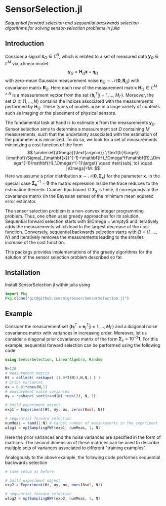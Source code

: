 # SensorSelection.jl

*Sequential forward selection and sequential backwards selection algorithms for solving sensor-selection problems in julia*

## Introduction
Consider a signal $\mathbf{x}_\Omega\in\mathbb{C}^N$, which is related to a set of measured data $\mathbf{y}_\Omega\in\mathbb{C}^M$ via a linear model
$$
\mathbf{y}_\Omega = \mathbf{H}_\Omega\mathbf{x}+\boldsymbol{\eta}_\Omega
$$
with zero-mean Gaussian measurement noise $\boldsymbol{\eta}_\Omega\sim \mathcal{N}(\mathbf{0},\mathbf{R}_\Omega)$ with covariance matrix $\mathbf{R}_\Omega$. Here each row of the measurement matrix $\mathbf{H}_\Omega\in\mathbb{C}^{M\times N}$ is a measurement vector from the set $\{\mathbf{h}_j^T \vert j=1,\dots,M_\Gamma\}$. Moreover, the set $\Omega \subset \{1,\dots,N\}$ contains the indices associated with the measurements performed by $\mathbf{H}_\Omega$. These types of models arise in a large variety of contexts such as imaging or the placement of physical sensors. 

The fundamental task at hand is to estimate $\mathbf{x}$ from the measurements $\mathbf{y}_\Omega$. Sensor selection aims to determine a measurement set $\Omega$ containing $M$ measurements, such that the uncertainty associated with the estimation of the parameter $\mathbf{x}$ is minimized. To do so, we look for a set of measurements minimizing a cost function of the form
$$
\underset{\Omega}{\text{argmin}} \ \text{tr}\large\{ (\mathbf{\Sigma}_{\mathbf{x}}^{-1}+\mathbf{H}_\Omega^H\mathbf{R}_\Omega^{-1}\mathbf{H}_\Omega)^{-1}\large\} \quad \text{subj. to} \quad |\Omega|=M.
$$
Here we assume a prior distribution $\mathbf{x}\sim \mathcal{N}(\mathbf{0},\boldsymbol{\Sigma}_{\mathbf{x}})$ for the parameter $\mathbf{x}$. In the special case $\boldsymbol{\Sigma}_{\mathbf{x}}^{-1}=\mathbf{0}$ the matrix expression inside the trace reduces to the estimation theoretic Cramer-Rao bound. If $\boldsymbol{\Sigma}_{\mathbf{x}}$ is finite, it corresponds to the covariance matrix (in the Bayesian sense) of the minimum mean squared error estimator.

The sensor selection problem is a non-convex integer programming problem. Thus, one often uses greedy approaches for its solution. Sequential forward selection starts with $\Omega = \empty$ and iteratively adds the measurements which lead to the largest decrease of the cost function.  Conversely, sequential backwards selection starts with $\Omega = \{1,\dots,N\}$ and iteratively removes the measurements leading to the smalles increase of the cost function.

This packags provides implementations of the greedy algorithms for the solution of the sensor selection problem described so far.

## Installation

Install SensorSelection.jl within julia using
```julia
import Pkg
Pkg.clone("git@github.com:migrosser/SensorSelection.jl")
```

## Example
Consider the measurement set $\{\mathbf{h}_j^T = \mathbf{e}_j^T \vert j=1,\dots,M_\Gamma\}$ and a diagonal noise covariance matrix with variances in increasing order. Moreover, let us consider a diagonal prior covariance matrix of the form $\boldsymbol{\Sigma}_x = 10^{-2} \mathbf{1}$. For this example, sequential forward selection can be performed using the following code
```julia
using SensorSelection, LinearAlgebra, Random

N=128
# measurement matrix
Ht = collect( reshape( (1.0*I(N)),N,N,1 ) )
# prior variances
σx = 0.01*ones(N,1)
# measurement noise variances
σy = reshape( sort(rand(N).+eps()), N, 1)

# build experiment object
exp1 = Experiment(Ht, σy, σx, zeros(Bool, N))

# sequential forward selection
numMeas = rand(1:N) # target number of measurements in the experiment
wlog1 = optSamplingFW!(exp1, numMeas, 1, N)
```
Here the prior variances and the noise variances are specified in the form of matrices. The second dimension of these matrices can be used to describe multiple sets of variances associated to different "training examples".

Analogously to the above example, the following code performes sequential backwards selection
```julia
# same setup as before

# build experiment object
exp2 = Experiment(Ht, σy, σx, ones(Bool, N))

# sequential forward selection
wlog2 = optSamplingBW!(exp2, numMeas, 1, N)
```